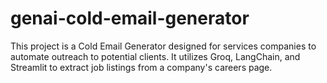 # genai-cold-email-generator
This project is a Cold Email Generator designed for services companies to automate outreach to potential clients. It utilizes Groq, LangChain, and Streamlit to extract job listings from a company's careers page.

